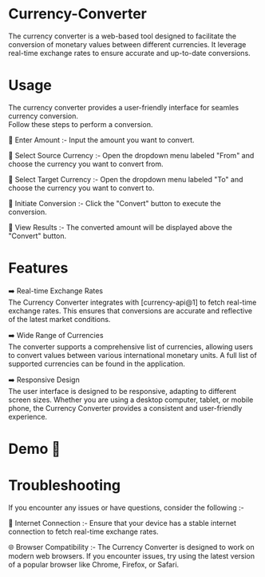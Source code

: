 # Currency-Converter
The currency converter is a web-based tool designed to facilitate the conversion of monetary values 
between different currencies. It leverage real-time exchange rates to ensure accurate and up-to-date conversions. 

# Usage 
The currency converter provides a user-friendly interface for seamles currency conversion.<br>
Follow these steps to perform a conversion.<br>

🔶 Enter Amount :- Input the amount you want to convert.<br>

🔶 Select Source Currency :- Open the dropdown menu labeled "From" and choose the currency you want to convert from.<br>

🔶 Select Target Currency :- Open the dropdown menu labeled "To" and choose the currency you want to convert to.<br>

🔶 Initiate Conversion :- Click the "Convert" button to execute the conversion.<br>

🔶 View Results :- The converted amount will be displayed above  the "Convert" button.<br>

# Features
➡️ Real-time Exchange Rates<br>
The Currency Converter integrates with [currency-api@1] to fetch real-time exchange rates. This ensures that conversions are accurate and reflective of the latest market conditions.<br>

➡️ Wide Range of Currencies<br>
The converter supports a comprehensive list of currencies, allowing users to convert values between various international monetary units. A full list of supported currencies can be found in the application.<br>

➡️ Responsive Design<br>
The user interface is designed to be responsive, adapting to different screen sizes. Whether you are using a desktop computer, tablet, or mobile phone, the Currency Converter provides a consistent and user-friendly experience.<br>

# Demo 🎥


# Troubleshooting
If you encounter any issues or have questions, consider the following :- <br>

🛜 Internet Connection :- Ensure that your device has a stable internet connection to fetch real-time exchange rates.<br>

🌐 Browser Compatibility :- The Currency Converter is designed to work on modern web browsers. If you encounter issues, try using the latest version of a popular browser like Chrome, Firefox, or Safari.<br>
